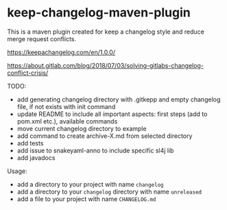 # keep-changelog-maven-plugin

This is a maven plugin created for keep a changelog style and reduce merge request conflicts.

https://keepachangelog.com/en/1.0.0/

https://about.gitlab.com/blog/2018/07/03/solving-gitlabs-changelog-conflict-crisis/


TODO: 
- add generating changelog directory with .gitkepp and empty changelog file, if not exists with init command
- update README to include all important aspects: first steps (add to pom.xml etc.), available commands
- move current changelog directory to example
- add command to create archive-X.md from selected directory
- add tests
- add issue to snakeyaml-anno to include specific sl4j lib
- add javadocs


Usage:
- add a directory to your project with name `changelog`
- add a directory to your `changelog` directory with name `unreleased`
- add a file to your project with name `CHANGELOG.md`



